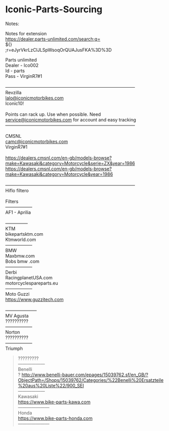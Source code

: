 # Iconic-Parts-Sourcing

Notes:

Notes for extension
<br>
https://dealer.parts-unlimited.com/search;q=<br>${}<br>;r=eJyrVkrLzClJLSpWsoqOrQUAJusFKA%3D%3D


Parts unlimited<br>
Dealer - Ico002<br>
Id - parts<br>
Pass - VirginR7#1<br>
<br>
—————————————————————————————<br>
Revzilla<br>
lalo@iconicmotorbikes.com<br>
Iconic10!<br>
<br>
Points can rack up. Use when possible. Need service@iconicmotorbikes.com for account and easy tracking<br>
—————————————————————————————<br>
<br>
CMSNL<br>
camc@iconicmotorbikes.com<br>
VirginR7#1<br>
<br>
https://dealers.cmsnl.com/en-gb/models-browse?make=Kawasaki&category=Motorcycle&serie=ZX&year=1986<br>
https://dealers.cmsnl.com/en-gb/models-browse?make=Kawasaki&category=Motorcycle&year=1986<br>
<br>
—————————————————————————————<br>
Hiflo filtero<br>
<br>
Filters<br>
——————<br>
AF1 - Aprilia<br>
<br>
—————<br>
KTM<br>
bikepartsktm.com<br>
Ktmworld.com<br>
——————<br>
BMW<br>
Maxbmw.com<br>
Bobs bmw .com<br>
——————<br>
Derbi<br>
RacingplanetUSA.com<br>
motorcyclespareparts.eu<br>
——————<br>
Moto Guzzi<br>
https://www.guzzitech.com<br>
<br>
———————<br>
MV Agusta <br>
??????????<br>
——————<br>
Norton<br>
??????????<br>
——————<br>
Triumph<br>
>?????????<br>
——————<br>
Benelli<br>
? http://www.benelli-bauer.com/epages/15039762.sf/en_GB/?ObjectPath=/Shops/15039762/Categories/%22Benelli%20Ersatzteile%20aus%20Liste%22/900_SEI<br>
——————<br>
Kawasaki<br>
https://www.bike-parts-kawa.com<br>
———————<br>
Honda<br>
https://www.bike-parts-honda.com<br>
———————<br>
